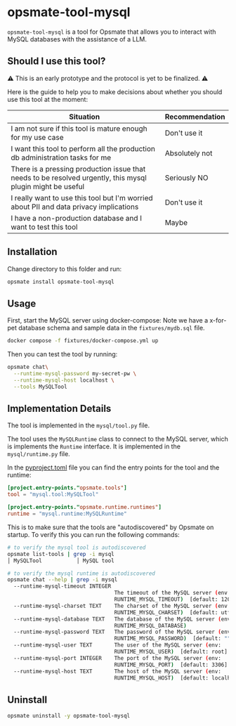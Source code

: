 # opsmate-tool-mysql

`opsmate-tool-mysql` is a tool for Opsmate that allows you to interact with MySQL databases with the assistance of a LLM.

## Should I use this tool?

:warning: This is an early prototype and the protocol is yet to be finalized. :warning:

Here is the guide to help you to make decisions about whether you should use this tool at the moment:

| Situation | Recommendation |
|-----------|----------|
| I am not sure if this tool is mature enough for my use case | Don't use it |
| I want this tool to perform all the production db administration tasks for me | Absolutely not |
| There is a pressing production issue that needs to be resolved urgently, this mysql plugin might be useful | Seriously NO |
| I really want to use this tool but I'm worried about PII and data privacy implications | Don't use it |
| I have a non-production database and I want to test this tool | Maybe |

## Installation

Change directory to this folder and run:
```bash
opsmate install opsmate-tool-mysql
```

## Usage

First, start the MySQL server using docker-compose:
Note we have a x-for-pet database schema and sample data in the `fixtures/mydb.sql` file.
```bash
docker compose -f fixtures/docker-compose.yml up
```

Then you can test the tool by running:

```bash
opsmate chat\
  --runtime-mysql-password my-secret-pw \
  --runtime-mysql-host localhost \
  --tools MySQLTool
```

## Implementation Details

The tool is implemented in the `mysql/tool.py` file.

The tool uses the `MySQLRuntime` class to connect to the MySQL server, which is implements the `Runtime` interface. It is implemented in the `mysql/runtime.py` file.

In the [pyproject.toml](./pyproject.toml) file you can find the entry points for the tool and the runtime:

```toml
[project.entry-points."opsmate.tools"]
tool = "mysql.tool:MySQLTool"

[project.entry-points."opsmate.runtime.runtimes"]
runtime = "mysql.runtime:MySQLRuntime"
```

This is to make sure that the tools are "autodiscovered" by Opsmate on startup. To verify this you can run the following commands:

```bash
# to verify the mysql tool is autodiscovered
opsmate list-tools | grep -i mysql
│ MySQLTool           │ MySQL tool
```

```bash
# to verify the mysql runtime is autodiscovered
opsmate chat --help | grep -i mysql
  --runtime-mysql-timeout INTEGER
                                  The timeout of the MySQL server (env:
                                  RUNTIME_MYSQL_TIMEOUT)  [default: 120]
  --runtime-mysql-charset TEXT    The charset of the MySQL server (env:
                                  RUNTIME_MYSQL_CHARSET)  [default: utf8mb4]
  --runtime-mysql-database TEXT   The database of the MySQL server (env:
                                  RUNTIME_MYSQL_DATABASE)
  --runtime-mysql-password TEXT   The password of the MySQL server (env:
                                  RUNTIME_MYSQL_PASSWORD)  [default: ""]
  --runtime-mysql-user TEXT       The user of the MySQL server (env:
                                  RUNTIME_MYSQL_USER)  [default: root]
  --runtime-mysql-port INTEGER    The port of the MySQL server (env:
                                  RUNTIME_MYSQL_PORT)  [default: 3306]
  --runtime-mysql-host TEXT       The host of the MySQL server (env:
                                  RUNTIME_MYSQL_HOST)  [default: localhost]
```

## Uninstall

```bash
opsmate uninstall -y opsmate-tool-mysql
```
